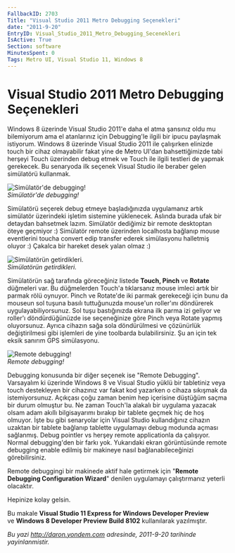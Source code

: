 ```yaml
---
FallbackID: 2703
Title: "Visual Studio 2011 Metro Debugging Seçenekleri"
date: "2011-9-20"
EntryID: Visual_Studio_2011_Metro_Debugging_Secenekleri
IsActive: True
Section: software
MinutesSpent: 0
Tags: Metro UI, Visual Studio 11, Windows 8
---
```

# Visual Studio 2011 Metro Debugging Seçenekleri
Windows 8 üzerinde Visual Studio 2011'e daha el atma şansınız oldu mu
bilemiyorum ama el atanlarınız için Debugging'le ilgili bir ipucu
paylaşmak istiyorum. Windows 8 üzerinde Visual Studio 2011 ile
çalışırken elinizde touch bir cihaz olmayabilir fakat yine de Metro
UI'dan bahsettiğimizde tabi herşeyi Touch üzerinden debug etmek ve Touch
ile ilgili testleri de yapmak gerekecek. Bu senaryoda ilk seçenek Visual
Studio ile beraber gelen simülatörü kullanmak.

![Simülatör'de
debugging!](media/Visual_Studio_2011_Metro_Debugging_Secenekleri/debug_in_simulator.png)\
*Simülatör'de debugging!*

Simülatörü seçerek debug etmeye başladığınızda uygulamanız artık
simülatör üzerindeki işletim sistemine yüklenecek. Aslında burada ufak
bir detaydan bahsetmek lazım. Simülatör dediğimiz bir remote desktoptan
öteye geçmiyor :) Simülatör remote üzerinden localhosta bağlanıp mouse
eventlerini toucha convert edip transfer ederek simülasyonu halletmiş
oluyor :) Çakalca bir hareket desek yalan olmaz :)

![Simülatörün
getirdikleri.](media/Visual_Studio_2011_Metro_Debugging_Secenekleri/debug_in_simulator2.png)\
*Simülatörün getirdikleri.*

Simülatörün sağ tarafında göreceğiniz listede **Touch, Pinch** ve
**Rotate** düğmeleri var. Bu düğmelerden Touch'a tıklarsanız mouse
imleci artık bir parmak rölü oynuyor. Pinch ve Rotate'de iki parmak
gerekeceği için bunu da mouseun sol tuşuna basılı tuttuğunuzda mouse'un
roller'ını döndürerek uygulayabiliyorsunuz. Sol tuşu bastığınızda ekrana
ilk parma izi geliyor ve roller'ı döndürdüğünüzde ise seçeneğinize göre
Pinch veya Rotate yapmış oluyorsunuz. Ayrıca cihazın sağa sola
döndürülmesi ve çözünürlük değiştirilmesi gibi işlemleri de yine
toolbarda bulabilirsiniz. Şu an için tek eksik sanırım GPS simülasyonu.

![Remote
debugging!](media/Visual_Studio_2011_Metro_Debugging_Secenekleri/debug_in_simulator3.png)\
*Remote debugging!*

Debugging konusunda bir diğer seçenek ise "Remote Debugging". Varsayalım
ki üzerinde Windows 8 ve Visual Studio yüklü bir tabletiniz veya touch
destekleyen bir cihazınız var fakat kod yazarken o cihaza sıkışmak da
istemiyorsunuz. Açıkçası çoğu zaman benim hep içerisine düştüğüm saçma
bir durum olmuştur bu. Ne zaman Touch'la alakalı bir uygulama yazacak
olsam adam akıllı bilgisayarımı bırakıp bir tablete geçmek hiç de hoş
olmuyor. İşte bu gibi senaryolar için Visual Studio kullandığınız
cihazın uzaktan bir tablete bağlanıp tablette uygulamayı debug modunda
açması sağlanmış. Debug pointler vs herşey remote applicationla da
çalışıyor. Normal debugging'den bir farkı yok. Yukarıdaki ekran
görüntüsünde remote debugging enable edilmiş bir makineye nasıl
bağlanabileceğinizi görebilirsiniz.

Remote debuggingi bir makinede aktif hale getirmek için "**Remote
Debugging Configuration Wizard**" denilen uygulamayı çalıştırmanız
yeterli olacaktır.

Hepinize kolay gelsin.

Bu makale **Visual Studio 11 Express for Windows Developer Preview**\
ve **Windows 8 Developer Preview Build 8102** kullanılarak yazılmıştır.



*Bu yazi http://daron.yondem.com adresinde, 2011-9-20 tarihinde yayinlanmistir.*
